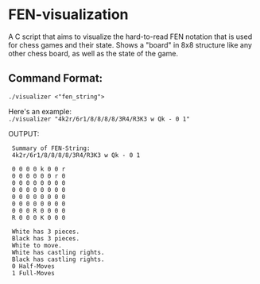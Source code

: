 # FEN-visualization

A C script that aims to visualize the hard-to-read FEN notation that is used for chess games and their state. Shows a "board" in 8x8 structure like any other chess board, as well as the state of the game.

## Command Format:
    ./visualizer <"fen_string">

Here's an example:\
``` ./visualizer "4k2r/6r1/8/8/8/8/3R4/R3K3 w Qk - 0 1" ```

OUTPUT:
```
 Summary of FEN-String:
 4k2r/6r1/8/8/8/8/3R4/R3K3 w Qk - 0 1

 0 0 0 0 k 0 0 r 
 0 0 0 0 0 0 r 0 
 0 0 0 0 0 0 0 0 
 0 0 0 0 0 0 0 0 
 0 0 0 0 0 0 0 0 
 0 0 0 0 0 0 0 0 
 0 0 0 R 0 0 0 0 
 R 0 0 0 K 0 0 0

 White has 3 pieces. 
 Black has 3 pieces. 
 White to move. 
 White has castling rights.
 Black has castling rights.
 0 Half-Moves
 1 Full-Moves
```
